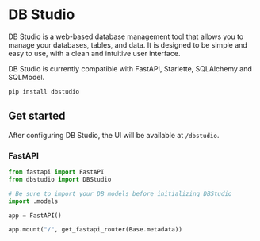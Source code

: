 # DB Studio

DB Studio is a web-based database management tool that allows you to manage your databases, tables, and data. It is designed to be simple and easy to use, with a clean and intuitive user interface.

DB Studio is currently compatible with FastAPI, Starlette, SQLAlchemy and SQLModel.

```
pip install dbstudio
```

## Get started

After configuring DB Studio, the UI will be available at `/dbstudio`.

### FastAPI

```python
from fastapi import FastAPI
from dbstudio import DBStudio

# Be sure to import your DB models before initializing DBStudio
import .models

app = FastAPI()

app.mount("/", get_fastapi_router(Base.metadata))
```